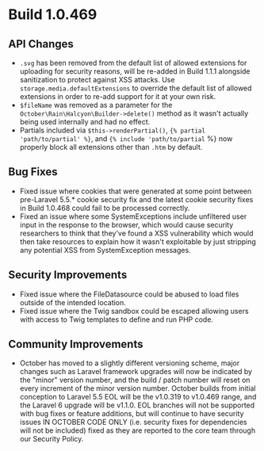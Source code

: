 # Build 1.0.469

## API Changes
- `.svg` has been removed from the default list of allowed extensions for uploading for security reasons, will be re-added in Build 1.1.1 alongside sanitization to protect against XSS attacks. Use `storage.media.defaultExtensions` to override the default list of allowed extensions in order to re-add support for it at your own risk.
- `$fileName` was removed as a parameter for the `October\Rain\Halcyon\Builder->delete()` method as it wasn't actually being used internally and had no effect.
- Partials included via `$this->renderPartial()`, `{% partial 'path/to/partial' %}`, and `{% include 'path/to/partial` %} now properly block all extensions other than `.htm` by default.

## Bug Fixes
- Fixed issue where cookies that were generated at some point between pre-Laravel 5.5.* cookie security fix and the latest cookie security fixes in Build 1.0.468 could fail to be processed correctly.
- Fixed an issue where some SystemExceptions include unfiltered user input in the response to the browser, which would cause security researchers to think that they've found a XSS vulnerability which would then take resources to explain how it wasn't exploitable by just stripping any potential XSS from SystemException messages.

## Security Improvements
- Fixed issue where the FileDatasource could be abused to load files outside of the intended location.
- Fixed issue where the Twig sandbox could be escaped allowing users with access to Twig templates to define and run PHP code.

## Community Improvements
- October has moved to a slightly different versioning scheme, major changes such as Laravel framework upgrades will now be indicated by the "minor" version number, and the build / patch number will reset on every increment of the minor version number. October builds from initial conception to Laravel 5.5 EOL will be the v1.0.319 to v1.0.469 range, and the Laravel 6 upgrade will be v1.1.0. EOL branches will not be supported with bug fixes or feature additions, but will continue to have security issues IN OCTOBER CODE ONLY (i.e. security fixes for dependencies will not be included) fixed as they are reported to the core team through our Security Policy.